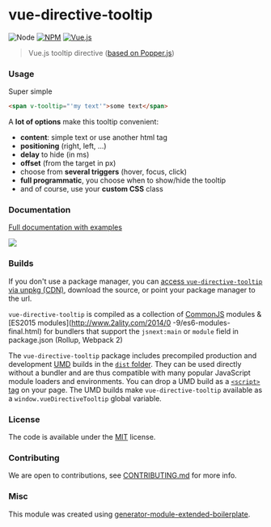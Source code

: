 # vue-directive-tooltip

![Node](https://img.shields.io/node/v/vue-directive-tooltip.svg?style=flat-square)
[![NPM](https://img.shields.io/npm/v/vue-directive-tooltip.svg?style=flat-square)](https://www.npmjs.com/package/vue-directive-tooltip)
[![Vue.js](https://img.shields.io/badge/vue-2-green.svg)](https://vuejs.org)

> Vue.js tooltip directive ([based on Popper.js](https://github.com/FezVrasta/popper.js))

### Usage

Super simple

```html
<span v-tooltip="'my text'">some text</span>
```

A **lot of options** make this tooltip convenient:

- **content**: simple text or use another html tag
- **positioning** (right, left, ...)
- **delay** to hide (in ms)
- **offset** (from the target in px)
- choose from **several triggers** (hover, focus, click)
- **full programmatic**, you choose when to show/hide the tooltip
- and of course, use your **custom CSS** class


### Documentation

[Full documentation with examples](https://hekigan.github.io/vue-directive-tooltip/)

[<img src="https://hekigan.github.io/vue-directive-tooltip/images/github-screenshot.jpg">](https://hekigan.github.io/vue-directive-tooltip/)

### Builds

If you don't use a package manager, you can [access `vue-directive-tooltip` via unpkg (CDN)](https://unpkg.com/vue-directive-tooltip/), download the source, or point your package manager to the url.

`vue-directive-tooltip` is compiled as a collection of [CommonJS](http://webpack.github.io/docs/commonjs.html) modules & [ES2015 modules](http://www.2ality.com/2014/0
  -9/es6-modules-final.html) for bundlers that support the `jsnext:main` or `module` field in package.json (Rollup, Webpack 2)

The `vue-directive-tooltip` package includes precompiled production and development [UMD](https://github.com/umdjs/umd) builds in the [`dist` folder](https://unpkg.com/vue-directive-tooltip/dist/). They can be used directly without a bundler and are thus compatible with many popular JavaScript module loaders and environments. You can drop a UMD build as a [`<script>` tag](https://unpkg.com/vue-directive-tooltip) on your page. The UMD builds make `vue-directive-tooltip` available as a `window.vueDirectiveTooltip` global variable.

### License

The code is available under the [MIT](LICENSE) license.

### Contributing

We are open to contributions, see [CONTRIBUTING.md](CONTRIBUTING.md) for more info.

### Misc

This module was created using [generator-module-extended-boilerplate](https://github.com/hekigan/generator-module-extended-boilerplate).
